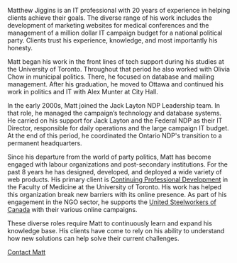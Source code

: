 Matthew Jiggins is an IT professional with 20 years of experience in helping clients achieve their goals. The diverse range of his work includes the development of marketing websites for medical conferences and the management of a million dollar IT campaign budget for a national political party. Clients trust his experience, knowledge, and most importantly his honesty.

Matt began his work in the front lines of tech support during his studies at the University of Toronto. Throughout that period he also worked with Olivia Chow in municipal politics. There, he focused on database and mailing management. After his graduation, he moved to Ottawa and continued his work in politics and IT with Alex Munter at City Hall.

In the early 2000s, Matt joined the Jack Layton NDP Leadership team. In that role, he managed the campaign’s technology and database systems. He carried on his support for Jack Layton and the Federal NDP as their IT Director, responsible for daily operations and the large campaign IT budget. At the end of this period, he coordinated the Ontario NDP's transition to a permanent headquarters.

Since his departure from the world of party politics, Matt has become engaged with labour organizations and post-secondary institutions. For the past 8 years he has designed, developed, and deployed a wide variety of web products. His primary client is <a href="http://www.cpd.utoronto.ca" target="_blank">Continuing Professional Development</a> in the Faculty of Medicine at the University of Toronto. His work has helped this organization break new barriers with its online presence. As part of his engagement in the NGO sector, he supports the <a href="http://www.usw.ca" target="_blank">United Steelworkers of Canada</a> with their various online campaigns.

These diverse roles require Matt to continuously learn and expand his knowledge base. His clients have come to rely on his ability to understand how new solutions can help solve their current challenges.

<a href="mailto:web@jiggins.ca">Contact Matt</a>